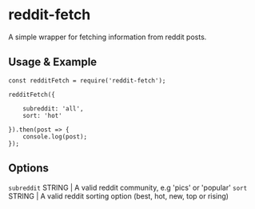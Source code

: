 # reddit-fetch
A simple wrapper for fetching information from reddit posts.

## Usage & Example
```
const redditFetch = require('reddit-fetch');

redditFetch({

    subreddit: 'all',
    sort: 'hot'

}).then(post => {
    console.log(post);
});
```

## Options
`subreddit` STRING | A valid reddit community, e.g 'pics' or 'popular'
`sort` STRING | A valid reddit sorting option (best, hot, new, top or rising)

